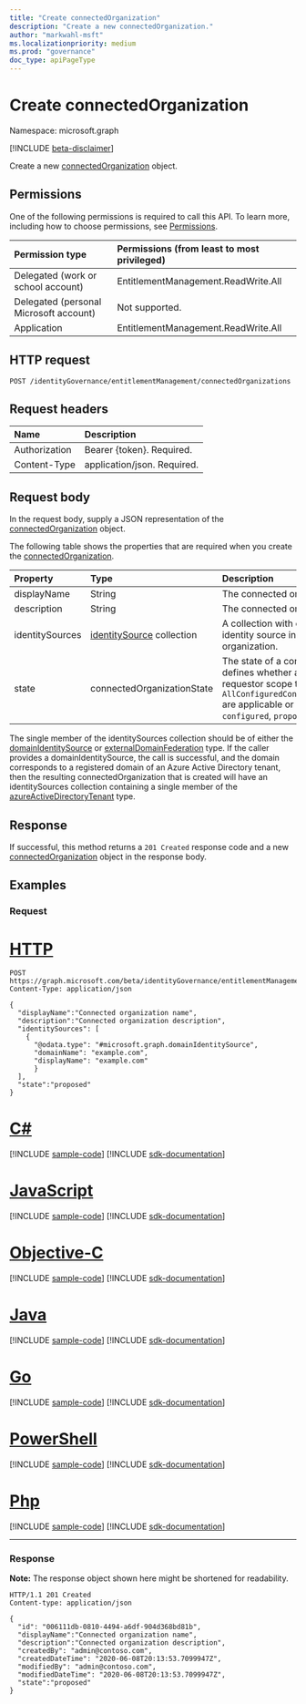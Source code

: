 ```yaml
---
title: "Create connectedOrganization"
description: "Create a new connectedOrganization."
author: "markwahl-msft"
ms.localizationpriority: medium
ms.prod: "governance"
doc_type: apiPageType
---
```


# Create connectedOrganization

Namespace: microsoft.graph

[!INCLUDE [beta-disclaimer](../../includes/beta-disclaimer.md)]

Create a new [connectedOrganization](../resources/connectedorganization.md) object.

## Permissions

One of the following permissions is required to call this API. To learn more, including how to choose permissions, see [Permissions](/graph/permissions-reference).

|Permission type|Permissions (from least to most privileged)|
|:---|:---|
| Delegated (work or school account)     | EntitlementManagement.ReadWrite.All |
| Delegated (personal Microsoft account) | Not supported. |
| Application                            | EntitlementManagement.ReadWrite.All |

## HTTP request

<!-- {
  "blockType": "ignored"
}
-->
```http
POST /identityGovernance/entitlementManagement/connectedOrganizations
```

## Request headers

|Name|Description|
|:---|:---|
|Authorization|Bearer {token}. Required.|
|Content-Type|application/json. Required.|

## Request body
In the request body, supply a JSON representation of the [connectedOrganization](../resources/connectedorganization.md) object.

The following table shows the properties that are required when you create the [connectedOrganization](../resources/connectedorganization.md).

|Property|Type|Description|
|:---|:---|:---|
|displayName|String|The connected organization name. |
|description|String|The connected organization description.|
|identitySources|[identitySource](../resources/identitysource.md) collection|A collection with one element, the initial identity source in this connected organization.|
|state|connectedOrganizationState|The state of a connected organization defines whether assignment policies with requestor scope type `AllConfiguredConnectedOrganizationSubjects` are applicable or not. Possible values are: `configured`, `proposed`.|

The single member of the identitySources collection should be of either the [domainIdentitySource](../resources/domainidentitysource.md) or [externalDomainFederation](../resources/externaldomainfederation.md) type.  If the caller provides a domainIdentitySource, the call is successful, and the domain corresponds to a registered domain of an Azure Active Directory tenant, then the resulting connectedOrganization that is created will have an identitySources collection containing a single member of the [azureActiveDirectoryTenant](../resources/azureactivedirectorytenant.md) type.

## Response

If successful, this method returns a `201 Created` response code and a new [connectedOrganization](../resources/connectedorganization.md) object in the response body.

## Examples

### Request

# [HTTP](#tab/http)
<!-- {
  "blockType": "request",
  "name": "create_connectedorganization_from_connectedorganizations"
}
-->
``` http
POST https://graph.microsoft.com/beta/identityGovernance/entitlementManagement/connectedOrganizations/
Content-Type: application/json

{
  "displayName":"Connected organization name",
  "description":"Connected organization description",
  "identitySources": [
    {
      "@odata.type": "#microsoft.graph.domainIdentitySource",
      "domainName": "example.com",
      "displayName": "example.com"
      }
  ],
  "state":"proposed"
}
```
# [C#](#tab/csharp)
[!INCLUDE [sample-code](../includes/snippets/csharp/create-connectedorganization-from-connectedorganizations-csharp-snippets.md)]
[!INCLUDE [sdk-documentation](../includes/snippets/snippets-sdk-documentation-link.md)]

# [JavaScript](#tab/javascript)
[!INCLUDE [sample-code](../includes/snippets/javascript/create-connectedorganization-from-connectedorganizations-javascript-snippets.md)]
[!INCLUDE [sdk-documentation](../includes/snippets/snippets-sdk-documentation-link.md)]

# [Objective-C](#tab/objc)
[!INCLUDE [sample-code](../includes/snippets/objc/create-connectedorganization-from-connectedorganizations-objc-snippets.md)]
[!INCLUDE [sdk-documentation](../includes/snippets/snippets-sdk-documentation-link.md)]

# [Java](#tab/java)
[!INCLUDE [sample-code](../includes/snippets/java/create-connectedorganization-from-connectedorganizations-java-snippets.md)]
[!INCLUDE [sdk-documentation](../includes/snippets/snippets-sdk-documentation-link.md)]

# [Go](#tab/go)
[!INCLUDE [sample-code](../includes/snippets/go/create-connectedorganization-from-connectedorganizations-go-snippets.md)]
[!INCLUDE [sdk-documentation](../includes/snippets/snippets-sdk-documentation-link.md)]

# [PowerShell](#tab/powershell)
[!INCLUDE [sample-code](../includes/snippets/powershell/create-connectedorganization-from-connectedorganizations-powershell-snippets.md)]
[!INCLUDE [sdk-documentation](../includes/snippets/snippets-sdk-documentation-link.md)]

# [Php](#tab/php)
[!INCLUDE [sample-code](../includes/snippets/php/create-connectedorganization-from-connectedorganizations-php-snippets.md)]
[!INCLUDE [sdk-documentation](../includes/snippets/snippets-sdk-documentation-link.md)]

---


### Response
**Note:** The response object shown here might be shortened for readability.
<!-- {
  "blockType": "response",
  "truncated": true,
  "@odata.type": "microsoft.graph.connectedOrganization"
}
-->
``` http
HTTP/1.1 201 Created
Content-type: application/json

{
  "id": "006111db-0810-4494-a6df-904d368bd81b",
  "displayName":"Connected organization name",
  "description":"Connected organization description",
  "createdBy": "admin@contoso.com",
  "createdDateTime": "2020-06-08T20:13:53.7099947Z",
  "modifiedBy": "admin@contoso.com",
  "modifiedDateTime": "2020-06-08T20:13:53.7099947Z",
  "state":"proposed"
}
```

<!-- uuid: 16cd6b66-4b1a-43a1-adaf-3a886856ed98
2019-02-04 14:57:30 UTC -->
<!-- {
  "type": "#page.annotation",
  "description": "Create connectedOrganization",
  "keywords": "",
  "section": "documentation",
  "tocPath": ""
}-->


